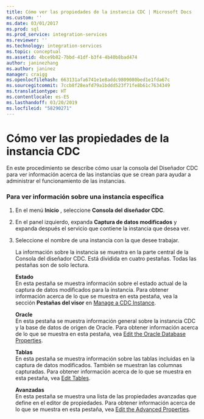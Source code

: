 ```yaml
---
title: Cómo ver las propiedades de la instancia CDC | Microsoft Docs
ms.custom: ''
ms.date: 03/01/2017
ms.prod: sql
ms.prod_service: integration-services
ms.reviewer: ''
ms.technology: integration-services
ms.topic: conceptual
ms.assetid: 4bce9b82-7bbd-41df-b3f4-4b40b8bad474
author: janinezhang
ms.author: janinez
manager: craigg
ms.openlocfilehash: 663131afa6741e1e8addc9809080bed1e1fda67c
ms.sourcegitcommit: 7ccb8f28eafd79a1bddd523f71fe8b61c7634349
ms.translationtype: HT
ms.contentlocale: es-ES
ms.lasthandoff: 03/20/2019
ms.locfileid: "58290271"
---
```

# <a name="how-to-view-the-cdc-instance-properties"></a>Cómo ver las propiedades de la instancia CDC
  En este procedimiento se describe cómo usar la consola del Diseñador CDC para ver información acerca de las instancias que se crean para ayudar a administrar el funcionamiento de las instancias.  
  
### <a name="to-view-information-about-a-specific-instance"></a>Para ver información sobre una instancia específica  
  
1.  En el menú **Inicio** , seleccione **Consola del diseñador CDC**.  
  
2.  En el panel izquierdo, expanda **Captura de datos modificados** y expanda después el servicio que contiene la instancia que desea ver.  
  
3.  Seleccione el nombre de una instancia con la que desee trabajar.  
  
     La información sobre la instancia se muestra en la parte central de la Consola del diseñador CDC. Está dividida en cuatro pestañas. Todas las pestañas son de solo lectura.  
  
     **Estado**  
     En esta pestaña se muestra información sobre el estado actual de la captura de datos modificados para la instancia. Para obtener información acerca de lo que se muestra en esta pestaña, vea la sección **Pestañas del visor** en [Manage a CDC Instance](../../integration-services/change-data-capture/manage-a-cdc-instance.md).  
  
     **Oracle**  
     En esta pestaña se muestra información general sobre la instancia CDC y la base de datos de origen de Oracle. Para obtener información acerca de lo que se muestra en esta pestaña, vea [Edit the Oracle Database Properties](../../integration-services/change-data-capture/edit-the-oracle-database-properties.md).  
  
     **Tablas**  
     En esta pestaña se muestra información sobre las tablas incluidas en la captura de datos modificados. También se muestran las columnas capturadas. Para obtener información acerca de lo que se muestra en esta pestaña, vea [Edit Tables](../../integration-services/change-data-capture/edit-tables.md).  
  
     **Avanzadas**  
     En esta pestaña se muestra una lista de las propiedades avanzadas que define en el editor de propiedades. Para obtener información acerca de lo que se muestra en esta pestaña, vea [Edit the Advanced Properties](../../integration-services/change-data-capture/edit-the-advanced-properties.md).  
  
  
